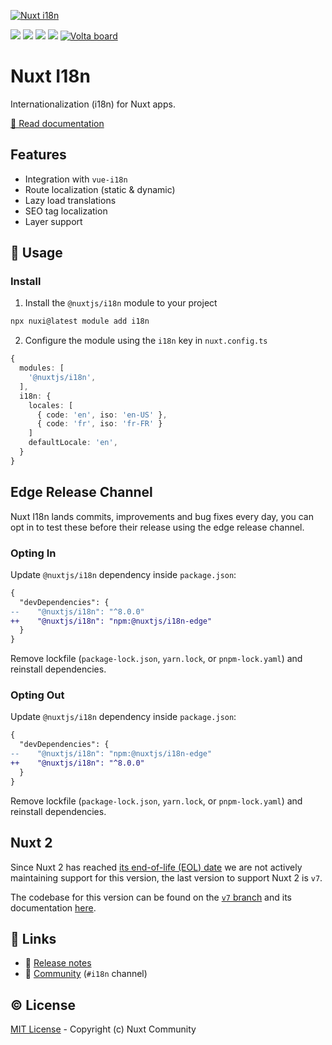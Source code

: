 [![Nuxt i18n](./docs/public/cover.png)](https://i18n.nuxtjs.org)

[![](https://img.shields.io/npm/v/%40nuxtjs%2Fi18n/latest.svg?style=flat-square)](https://npmjs.com/package/%40nuxtjs%2Fi18n)
[![](https://img.shields.io/npm/v/%40nuxtjs%2Fi18n-edge/latest.svg?style=flat-square)](https://npmjs.com/package/%40nuxtjs%2Fi18n-edge)
[![](https://img.shields.io/npm/dt/%40nuxtjs%2Fi18n.svg?style=flat-square)](https://npmjs.com/package/%40nuxtjs%2Fi18n)
[![](https://snyk.io/test/github/nuxt-community/i18n-module/badge.svg?style=flat-square)](https://snyk.io/test/github/nuxt-modules/i18n)
<a href="https://volta.net/nuxt-modules/i18n?utm_source=nuxt_i18n_readme"><img src="https://user-images.githubusercontent.com/904724/209143798-32345f6c-3cf8-4e06-9659-f4ace4a6acde.svg" alt="Volta board"></a>

# Nuxt I18n

Internationalization (i18n) for Nuxt apps.

[📖 Read documentation](https://i18n.nuxtjs.org/)

## Features

- Integration with `vue-i18n`
- Route localization (static & dynamic)
- Lazy load translations
- SEO tag localization
- Layer support

## 🚀 Usage

### Install

1. Install the `@nuxtjs/i18n` module to your project

```sh
npx nuxi@latest module add i18n
```

2. Configure the module using the `i18n` key in `nuxt.config.ts`

```ts
{
  modules: [
    '@nuxtjs/i18n',
  ],
  i18n: {
    locales: [
      { code: 'en', iso: 'en-US' },
      { code: 'fr', iso: 'fr-FR' }
    ]
    defaultLocale: 'en',
  }
}
```

## Edge Release Channel

Nuxt I18n lands commits, improvements and bug fixes every day, you can opt in to test these before their release using the edge release channel.

### Opting In

Update `@nuxtjs/i18n` dependency inside `package.json`:

```diff
{
  "devDependencies": {
--    "@nuxtjs/i18n": "^8.0.0"
++    "@nuxtjs/i18n": "npm:@nuxtjs/i18n-edge"
  }
}
```

Remove lockfile (`package-lock.json`, `yarn.lock`, or `pnpm-lock.yaml`) and reinstall dependencies.

### Opting Out

Update `@nuxtjs/i18n` dependency inside `package.json`:

```diff
{
  "devDependencies": {
--    "@nuxtjs/i18n": "npm:@nuxtjs/i18n-edge"
++    "@nuxtjs/i18n": "^8.0.0"
  }
}
```

Remove lockfile (`package-lock.json`, `yarn.lock`, or `pnpm-lock.yaml`) and reinstall dependencies.

## Nuxt 2

Since Nuxt 2 has reached [its end-of-life (EOL) date](https://v2.nuxt.com/lts/) we are not actively maintaining support for this version, the last version to support Nuxt 2 is `v7`.

The codebase for this version can be found on the [`v7` branch](https://github.com/nuxt-modules/i18n/tree/v7) and its documentation [here](https://i18n.nuxtjs.org/docs/v7).

## 🔗 Links

- 🔖 [Release notes](./CHANGELOG.md)
- 👥 [Community](https://discord.nuxtjs.org/) (`#i18n` channel)

## ©️ License

[MIT License](./LICENSE) - Copyright (c) Nuxt Community
